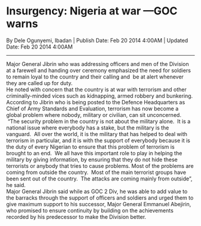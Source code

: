 # Insurgency: Nigeria at war —GOC warns

By Dele Ogunyemi, Ibadan | Publish Date: Feb 20 2014 4:00AM | Updated Date: Feb 20 2014 4:00AM

  *   *   *   * 


Major General Jibrin who was addressing officers and men of the Division at a farewell and handing over ceremony emphasized the need for soldiers to remain loyal to the country and their calling and  be at alert whenever they are called up for duty.  
He noted with concern that the country is at war with terrorism and other criminally-minded vices such as kidnapping, armed robbery and bunkering. According to Jibrin who is being posted to the Defence Headquarters as Chief of Army Standards and Evaluation, terrorism has now become a global problem where nobody, military or civilian, can sit unconcerned.  
 “The security problem in the country is not about the military alone.  It is a national issue where everybody has a stake, but the military is the vanguard.  All over the world, it is the military that has helped to deal with terrorism in particular, and it is with the support of everybody because it is the duty of every Nigerian to ensure that this problem of terrorism is brought to an end.  We all have this important role to play in helping the military by giving information, by ensuring that they do not hide these terrorists or anybody that tries to cause problems. Most of the problems are coming from outside the country.  Most of the main terrorist groups have been sent out of the country.  The attacks are coming mainly from outside”, he said.  
Major General Jibrin said while as GOC 2 Div, he was able to add value to the barracks through the support of officers and soldiers and urged them to give maximum support to his successor, Major General Emmanuel Abejirin, who promised to ensure continuity by building on the achievements recorded by his predecessor to make the Division better.
